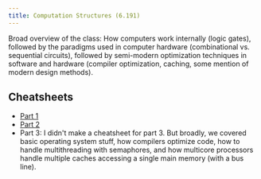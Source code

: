 ```yaml
---
title: Computation Structures (6.191)
---
```


Broad overview of the class: How computers work internally (logic gates), followed by the paradigms used in computer hardware (combinational vs. sequential circuits), followed by semi-modern optimization techniques in software and hardware (compiler optimization, caching, some mention of modern design methods).

## Cheatsheets

- [Part 1](https://docs.google.com/document/d/1f5sRUqPNLSFzpdGt2gcyI2Heigc6JMDDiKIUD74KKuY/edit?usp=sharing)
- [Part 2](https://docs.google.com/document/d/1uJPa4IqP9B_43b_4ZQRRTnDkz3zFTilOAXOt_1Vopjk/edit?usp=sharing)
- Part 3: I didn't make a cheatsheet for part 3. But broadly, we covered basic operating system stuff, how compilers optimize code, how to handle multithreading with semaphores, and how multicore processors handle multiple caches accessing a single main memory (with a bus line).
